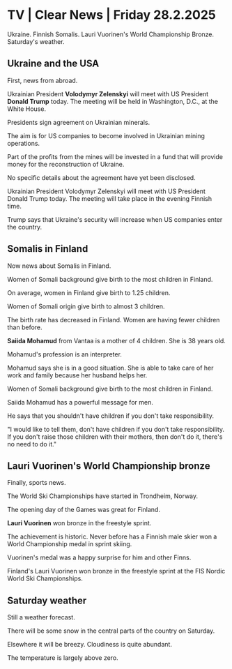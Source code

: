 # TV \| Clear News \| Friday 28.2.2025

Ukraine. Finnish Somalis. Lauri Vuorinen's World Championship Bronze. Saturday's weather.

## Ukraine and the USA

First, news from abroad.

Ukrainian President **Volodymyr Zelenskyi** will meet with US President **Donald Trump** today. The meeting will be held in Washington, D.C., at the White House.

Presidents sign agreement on Ukrainian minerals.

The aim is for US companies to become involved in Ukrainian mining operations.

Part of the profits from the mines will be invested in a fund that will provide money for the reconstruction of Ukraine.

No specific details about the agreement have yet been disclosed.

Ukrainian President Volodymyr Zelenskyi will meet with US President Donald Trump today. The meeting will take place in the evening Finnish time.

Trump says that Ukraine's security will increase when US companies enter the country.

## Somalis in Finland

Now news about Somalis in Finland.

Women of Somali background give birth to the most children in Finland.

On average, women in Finland give birth to 1.25 children.

Women of Somali origin give birth to almost 3 children.

The birth rate has decreased in Finland. Women are having fewer children than before.

**Saiida Mohamud** from Vantaa is a mother of 4 children. She is 38 years old.

Mohamud's profession is an interpreter.

Mohamud says she is in a good situation. She is able to take care of her work and family because her husband helps her.

Women of Somali background give birth to the most children in Finland.

Saiida Mohamud has a powerful message for men.

He says that you shouldn't have children if you don't take responsibility.

"I would like to tell them, don't have children if you don't take responsibility. If you don't raise those children with their mothers, then don't do it, there's no need to do it."

## Lauri Vuorinen's World Championship bronze

Finally, sports news.

The World Ski Championships have started in Trondheim, Norway.

The opening day of the Games was great for Finland.

**Lauri Vuorinen** won bronze in the freestyle sprint.

The achievement is historic. Never before has a Finnish male skier won a World Championship medal in sprint skiing.

Vuorinen's medal was a happy surprise for him and other Finns.

Finland's Lauri Vuorinen won bronze in the freestyle sprint at the FIS Nordic World Ski Championships.

## Saturday weather

Still a weather forecast.

There will be some snow in the central parts of the country on Saturday.

Elsewhere it will be breezy. Cloudiness is quite abundant.

The temperature is largely above zero.


